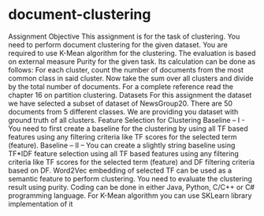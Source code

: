 # document-clustering

Assignment Objective 
This assignment is for the task of clustering. You need to perform document clustering for the 
given dataset. You are required to use K-Mean algorithm for the clustering. The evaluation is based 
on external measure Purity for the given task. Its calculation can be done as follows: For each 
cluster, count the number of documents from the most common class in said cluster. Now take the 
sum over all clusters and divide by the total number of documents. For a complete reference read 
the chapter 16 on partition clustering. 
Datasets 
For this assignment the dataset we have selected a subset of dataset of NewsGroup20. There are 
50 documents from 5 different classes. We are providing you dataset with ground truth of all 
clusters. 
Feature Selection for Clustering 
Baseline – I - You need to first create a baseline for the clustering by using all TF based features 
using any filtering criteria like TF scores for the selected term (feature). 
Baseline – II – You can create a slightly string baseline using TF*IDF feature selection using all 
TF based features using any filtering criteria like TF scores for the selected term (feature) and DF 
filtering criteria based on DF. 
Word2Vec embedding of selected TF can be used as a semantic feature to perform clustering. You 
need to evaluate the clustering result using purity. 
Coding can be done in either Java, Python, C/C++ or C# programming language. For K-Mean 
algorithm you can use SKLearn library implementation of it
